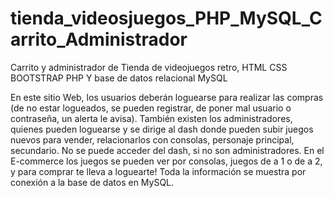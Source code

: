 # tienda_videosjuegos_PHP_MySQL_Carrito_Administrador
Carrito y administrador de Tienda de videojuegos retro, HTML CSS BOOTSTRAP PHP Y base de datos relacional MySQL

En este sitio Web, los usuarios deberán loguearse para realizar las compras (de no estar logueados, se pueden registrar, de poner mal usuario o contraseña, un alerta le avisa).
También existen los administradores, quienes pueden loguearse y se dirige al dash donde pueden subir juegos nuevos para vender, relacionarlos con consolas, personaje principal, secundario.
No se puede acceder del dash, si no son administradores. 
En el E-commerce los juegos se pueden ver por consolas, juegos de a 1 o de a 2, y para comprar te lleva a loguearte! 
Toda la información se muestra por conexión a la base de datos en MySQL. 
